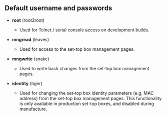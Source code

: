 Default username and passwords
------------------------------

* **root** (root2root)
   * Used for Telnet / serial console access on development builds.
   
* **mngread** (leaves)
   * Used for access to the set-top box management pages.

* **mngwrite** (snake)
   * Used to write back changes from the set-top box management pages.

* **identity** (tiger) 
   * Used for changing the set-top box identity parameters
(e.g. MAC address) from the set-top box management
pages. This functionality is only available in
production set-top boxes, and disabled during
manufacture.
